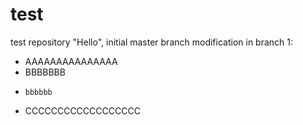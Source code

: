 # test
test repository "Hello", initial master branch
modification in branch 1:
 * AAAAAAAAAAAAAAA
 * BBBBBBB
 *     bbbbbb
 * CCCCCCCCCCCCCCCCCC
